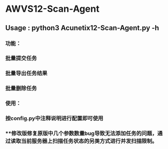 # **AWVS12-Scan-Agent**
## **Usage : python3 Acunetix12-Scan-Agent.py -h**
### **功能：**
### **批量提交任务**
### **批量导出任务结果**
### **批量删除任务**

### **使用：**
### **按config.py中注释说明进行配置即可使用**
### **修改版修复原版中几个参数数量bug导致无法添加任务的问题，通过读取当前服务器上扫描任务状态的另类方式进行并发扫描限制。
